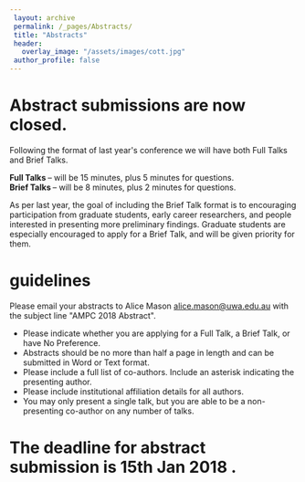 ```yaml
---
 layout: archive
 permalink: /_pages/Abstracts/
 title: "Abstracts"
 header:
   overlay_image: "/assets/images/cott.jpg"
 author_profile: false  
---
```


# Abstract submissions are now closed.

Following the format of last year's conference we will have both Full Talks and Brief Talks.

<b> Full Talks </b> – will be 15 minutes, plus 5 minutes for questions.<br />
<b> Brief Talks </b> – will be 8 minutes, plus 2 minutes for questions. <br />

As per last year, the goal of including the Brief Talk format is to encouraging participation from graduate students, early career researchers, and people interested in presenting more preliminary findings. Graduate students are especially encouraged to apply for a Brief Talk, and will be given priority for them.

# guidelines
Please email your abstracts to Alice Mason [alice.mason@uwa.edu.au](mailto:alice.mason@uwa.edu.au) with the subject line "AMPC 2018 Abstract".

<ul>
<li> Please indicate whether you are applying for a Full Talk, a Brief Talk, or have No Preference.</li>
<li> Abstracts should be no more than half a page in length and can be submitted in Word or Text format.</li>
<li> Please include a full list of co-authors. Include an asterisk indicating the presenting author.</li>
<li> Please include institutional affiliation details for all authors.</li>
<li> You may only present a single talk, but you are able to be a non-presenting co-author on any number of talks.</li>
</ul>

# The deadline for abstract submission is <b> 15th Jan 2018 </b>.
